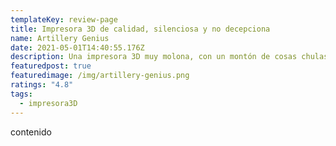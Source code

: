 ```yaml
---
templateKey: review-page
title: Impresora 3D de calidad, silenciosa y no decepciona
name: Artillery Genius
date: 2021-05-01T14:40:55.176Z
description: Una impresora 3D muy molona, con un montón de cosas chulas
featuredpost: true
featuredimage: /img/artillery-genius.png
ratings: "4.8"
tags:
  - impresora3D
---
```

contenido